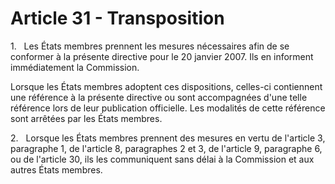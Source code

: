 # Article 31 - Transposition


1.   Les États membres prennent les mesures nécessaires afin de se conformer à la présente directive pour le 20 janvier 2007. Ils en informent immédiatement la Commission.

Lorsque les États membres adoptent ces dispositions, celles-ci contiennent une référence à la présente directive ou sont accompagnées d'une telle référence lors de leur publication officielle. Les modalités de cette référence sont arrêtées par les États membres.

2.   Lorsque les États membres prennent des mesures en vertu de l'article 3, paragraphe 1, de l'article 8, paragraphes 2 et 3, de l'article 9, paragraphe 6, ou de l'article 30, ils les communiquent sans délai à la Commission et aux autres États membres.

